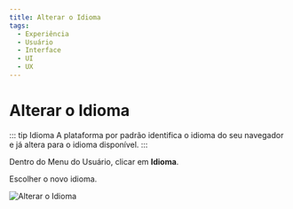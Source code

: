 ```yaml
---
title: Alterar o Idioma
tags:
  - Experiência
  - Usuário
  - Interface
  - UI
  - UX
---
```

# Alterar o Idioma

   ::: tip Idioma
   A plataforma por padrão identifica o idioma do seu navegador e já altera para o idioma disponível.
   :::

   Dentro do Menu do Usuário, clicar em **Idioma**.

   Escolher o novo idioma.

   ![Alterar o Idioma](https://cdn.phishx.io/phishx-docs/images/phishx_ui_language_01.webp)
